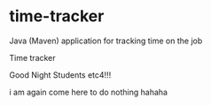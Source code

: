 # time-tracker
Java (Maven) application for tracking time on the job

Time tracker

Good Night Students etc4!!!

i am again come here to do nothing hahaha
